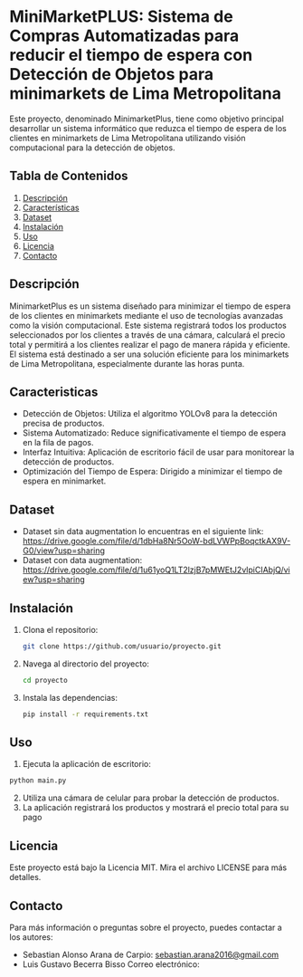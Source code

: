 # MiniMarketPLUS: Sistema de Compras Automatizadas para reducir el tiempo de espera con Detección de Objetos para minimarkets de Lima Metropolitana

Este proyecto, denominado MinimarketPlus, tiene como objetivo principal desarrollar un sistema informático que reduzca el tiempo de espera de los clientes en minimarkets de Lima Metropolitana utilizando visión computacional para la detección de objetos.

## Tabla de Contenidos

1. [Descripción](#descripción)
2. [Características](#características)
3. [Dataset](#dataset)
4. [Instalación](#instalación)
5. [Uso](#uso)
6. [Licencia](#licencia)
7. [Contacto](#contacto)

## Descripción
MinimarketPlus es un sistema diseñado para minimizar el tiempo de espera de los clientes en minimarkets mediante el uso de tecnologías avanzadas como la visión computacional. Este sistema registrará todos los productos seleccionados por los clientes a través de una cámara, calculará el precio total y permitirá a los clientes realizar el pago de manera rápida y eficiente. El sistema está destinado a ser una solución eficiente para los minimarkets de Lima Metropolitana, especialmente durante las horas punta.

## Caracteristicas
- Detección de Objetos: Utiliza el algoritmo YOLOv8 para la detección precisa de productos.
- Sistema Automatizado: Reduce significativamente el tiempo de espera en la fila de pagos.
- Interfaz Intuitiva: Aplicación de escritorio fácil de usar para monitorear la detección de productos.
- Optimización del Tiempo de Espera: Dirigido a minimizar el tiempo de espera en minimarket.

## Dataset
- Dataset sin data augmentation lo encuentras en el siguiente link:
https://drive.google.com/file/d/1dbHa8Nr5OoW-bdLVWPpBoqctkAX9V-G0/view?usp=sharing
- Dataset con data augmentation:
https://drive.google.com/file/d/1u61yoQ1LT2lzjB7pMWEtJ2vlpiCIAbjQ/view?usp=sharing

## Instalación

1. Clona el repositorio:
    ```bash
    git clone https://github.com/usuario/proyecto.git
    ```
2. Navega al directorio del proyecto:
    ```bash
    cd proyecto
    ```
3. Instala las dependencias:
    ```bash
    pip install -r requirements.txt
    ```

## Uso

1. Ejecuta la aplicación de escritorio:
```bash
python main.py
```
2. Utiliza una cámara de celular para probar la detección de productos.
3. La aplicación registrará los productos y mostrará el precio total para su pago
   
## Licencia
Este proyecto está bajo la Licencia MIT. Mira el archivo LICENSE para más detalles.

## Contacto
Para más información o preguntas sobre el proyecto, puedes contactar a los autores:

- Sebastian Alonso Arana de Carpio: sebastian.arana2016@gmail.com
- Luis Gustavo Becerra Bisso
Correo electrónico: 
